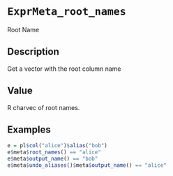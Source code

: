 # `ExprMeta_root_names`

Root Name


## Description

Get a vector with the root column name


## Value

R charvec of root names.


## Examples

```r
e = pl$col("alice")$alias("bob")
e$meta$root_names() == "alice"
e$meta$output_name() == "bob"
e$meta$undo_aliases()$meta$output_name() == "alice"
```


